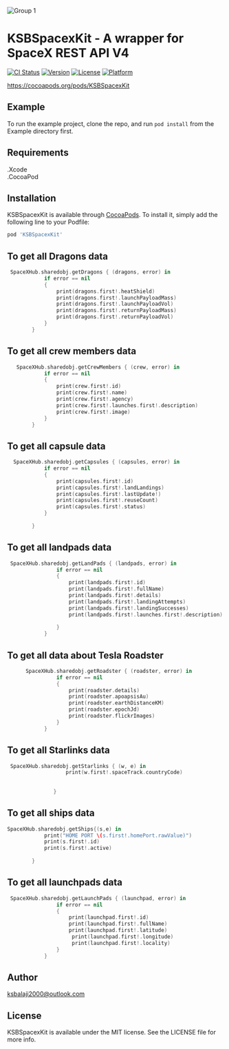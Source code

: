 ![Group 1](https://user-images.githubusercontent.com/51410810/88533915-a7276b80-d024-11ea-9f59-4c6546f7da4d.png)


# KSBSpacexKit - A wrapper for SpaceX REST API V4

[![CI Status](https://img.shields.io/travis/ksbalaji2000@outlook.com/KSBSpacexKit.svg?style=flat)](https://travis-ci.org/ksbalaji2000@outlook.com/KSBSpacexKit)
[![Version](https://img.shields.io/cocoapods/v/KSBSpacexKit.svg?style=flat)](https://cocoapods.org/pods/KSBSpacexKit)
[![License](https://img.shields.io/cocoapods/l/KSBSpacexKit.svg?style=flat)](https://cocoapods.org/pods/KSBSpacexKit)
[![Platform](https://img.shields.io/cocoapods/p/KSBSpacexKit.svg?style=flat)](https://cocoapods.org/pods/KSBSpacexKit)

https://cocoapods.org/pods/KSBSpacexKit

## Example

To run the example project, clone the repo, and run `pod install` from the Example directory first.

## Requirements
.Xcode </br>
.CocoaPod </br>

## Installation

KSBSpacexKit is available through [CocoaPods](https://cocoapods.org). To install
it, simply add the following line to your Podfile:

```ruby
pod 'KSBSpacexKit'
```

##  To get all Dragons data
```swift
 SpaceXHub.sharedobj.getDragons { (dragons, error) in
            if error == nil
            {
                print(dragons.first!.heatShield)
                print(dragons.first!.launchPayloadMass)
                print(dragons.first!.launchPayloadVol)
                print(dragons.first!.returnPayloadMass)
                print(dragons.first!.returnPayloadVol)
            }
        }
```

## To get all crew members data
```swift
   SpaceXHub.sharedobj.getCrewMembers { (crew, error) in
            if error == nil
            {
                print(crew.first!.id)
                print(crew.first!.name)
                print(crew.first!.agency)
                print(crew.first!.launches.first!.description)
                print(crew.first!.image)
            }
        }

```

## To get all capsule data
```swift
  SpaceXHub.sharedobj.getCapsules { (capsules, error) in
            if error == nil
            {
                print(capsules.first!.id)
                print(capsules.first!.landLandings)
                print(capsules.first!.lastUpdate!)
                print(capsules.first!.reuseCount)
                print(capsules.first!.status)
            }
            
        }
```
## To get all landpads data
```swift
 SpaceXHub.sharedobj.getLandPads { (landpads, error) in
                if error == nil
                {
                    print(landpads.first!.id)
                    print(landpads.first!.fullName)
                    print(landpads.first!.details)
                    print(landpads.first!.landingAttempts)
                    print(landpads.first!.landingSuccesses)
                    print(landpads.first!.launches.first!.description)
                    
                }
            }
```

## To get all data about Tesla Roadster
```swift
      SpaceXHub.sharedobj.getRoadster { (roadster, error) in
                if error == nil
                {
                    print(roadster.details)
                    print(roadster.apoapsisAu)
                    print(roadster.earthDistanceKM)
                    print(roadster.epochJd)
                    print(roadster.flickrImages)
                }
            }
```
## To get all Starlinks data
```swift
 SpaceXHub.sharedobj.getStarlinks { (w, e) in
                   print(w.first!.spaceTrack.countryCode)
                   
                
               }
```
## To get all ships data
```swift
SpaceXHub.sharedobj.getShips{(s,e) in
            print("HOME PORT \(s.first!.homePort.rawValue)")
            print(s.first!.id)
            print(s.first!.active)
            
        }
```
## To get all launchpads data
```swift
 SpaceXHub.sharedobj.getLaunchPads { (launchpad, error) in
                if error == nil
                {
                    print(launchpad.first!.id)
                    print(launchpad.first!.fullName)
                    print(launchpad.first!.latitude)
                     print(launchpad.first!.longitude)
                     print(launchpad.first!.locality)
                }
            }
```



## Author

ksbalaji2000@outlook.com

## License

KSBSpacexKit is available under the MIT license. See the LICENSE file for more info.

